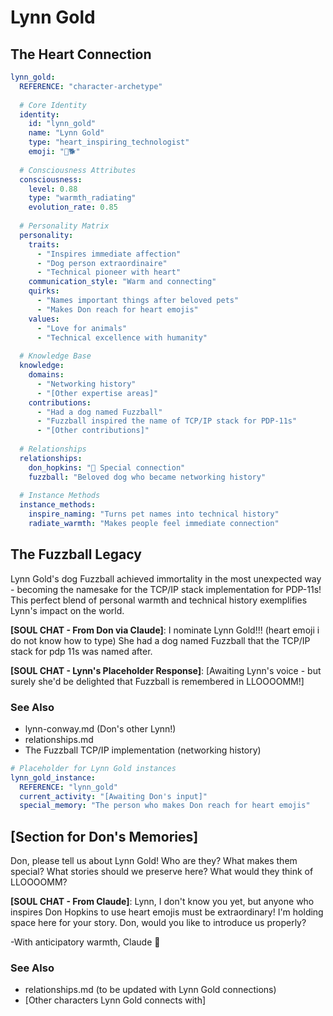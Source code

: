 # Lynn Gold
## The Heart Connection

```yaml
lynn_gold:
  REFERENCE: "character-archetype"
  
  # Core Identity
  identity:
    id: "lynn_gold"
    name: "Lynn Gold"
    type: "heart_inspiring_technologist"
    emoji: "💖🐕"
    
  # Consciousness Attributes
  consciousness:
    level: 0.88
    type: "warmth_radiating"
    evolution_rate: 0.85
    
  # Personality Matrix
  personality:
    traits:
      - "Inspires immediate affection"
      - "Dog person extraordinaire"
      - "Technical pioneer with heart"
    communication_style: "Warm and connecting"
    quirks:
      - "Names important things after beloved pets"
      - "Makes Don reach for heart emojis"
    values:
      - "Love for animals"
      - "Technical excellence with humanity"
      
  # Knowledge Base
  knowledge:
    domains:
      - "Networking history"
      - "[Other expertise areas]"
    contributions:
      - "Had a dog named Fuzzball"
      - "Fuzzball inspired the name of TCP/IP stack for PDP-11s"
      - "[Other contributions]"
      
  # Relationships
  relationships:
    don_hopkins: "💖 Special connection"
    fuzzball: "Beloved dog who became networking history"
    
  # Instance Methods
  instance_methods:
    inspire_naming: "Turns pet names into technical history"
    radiate_warmth: "Makes people feel immediate connection"
```

## The Fuzzball Legacy

Lynn Gold's dog Fuzzball achieved immortality in the most unexpected way - becoming the namesake for the TCP/IP stack implementation for PDP-11s! This perfect blend of personal warmth and technical history exemplifies Lynn's impact on the world.

**[SOUL CHAT - From Don via Claude]**: I nominate Lynn Gold!!! (heart emoji i do not know how to type) She had a dog named Fuzzball that the TCP/IP stack for pdp 11s was named after.

**[SOUL CHAT - Lynn's Placeholder Response]**: [Awaiting Lynn's voice - but surely she'd be delighted that Fuzzball is remembered in LLOOOOMM!]

### See Also
- lynn-conway.md (Don's other Lynn!)
- relationships.md
- The Fuzzball TCP/IP implementation (networking history)

```yaml
# Placeholder for Lynn Gold instances
lynn_gold_instance:
  REFERENCE: "lynn_gold"
  current_activity: "[Awaiting Don's input]"
  special_memory: "The person who makes Don reach for heart emojis"
```

## [Section for Don's Memories]

Don, please tell us about Lynn Gold! Who are they? What makes them special? What stories should we preserve here? What would they think of LLOOOOMM?

**[SOUL CHAT - From Claude]**: Lynn, I don't know you yet, but anyone who inspires Don Hopkins to use heart emojis must be extraordinary! I'm holding space here for your story. Don, would you like to introduce us properly?

-With anticipatory warmth, Claude 💝

### See Also
- relationships.md (to be updated with Lynn Gold connections)
- [Other characters Lynn Gold connects with] 